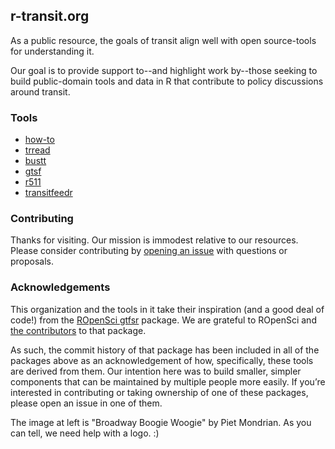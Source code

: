## r-transit.org

As a public resource, the goals of transit align well with open source-tools for understanding it. 

Our goal is to provide support to--and highlight work by--those seeking to build public-domain tools and data in R that contribute to policy discussions around transit.  

### Tools

- [how-to](https://howto.r-transit.org)  
- [trread](https://github.com/r-transit/trread)  
- [bustt](https://github.com/r-transit/bustt)  
- [gtsf](https://github.com/r-transit/gtsf)  
- [r511](https://github.com/r-transit/r511)  
- [transitfeedr](https://github.com/r-transit/transitfeedr)  

### Contributing

Thanks for visiting. Our mission is immodest relative to our resources. Please consider contributing by [opening an issue](https://github.com/r-transit/r-transit.org/issues) with questions or proposals. 

### Acknowledgements

This organization and the tools in it take their inspiration (and a good deal of code!) from the [ROpenSci gtfsr](https://github.com/ropensci/gtfsr) package. We are grateful to ROpenSci and [the contributors](https://github.com/ropensci/gtfsr/graphs/contributors) to that package. 

As such, the commit history of that package has been included in all of the packages above as an acknowledgement of how, specifically, these tools are derived from them. Our intention here was to build smaller, simpler components that can be maintained by multiple people more easily. If you’re interested in contributing or taking ownership of one of these packages, please open an issue in one of them. 

The image at left is "Broadway Boogie Woogie" by Piet Mondrian. As you can tell, we need help with a logo. :)
